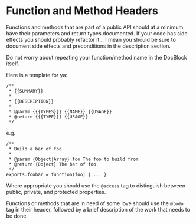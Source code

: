 # Function and Method Headers

Functions and methods that are part of a public API should at a minimum have
their parameters and return types documented. If your code has side effects you
should probably refactor it... I mean you should be sure to document side
effects and preconditions in the description section.

Do not worry about repeating your function/method name in the DocBlock itself.

Here is a template for ya:

```
/**
 * {{SUMMARY}}
 * 
 * {{DESCRIPTION}}
 * 
 * @param {{{TYPES}}} {{NAME}} {{USAGE}}
 * @return {{{TYPE}}} {{USAGE}}
 */
```

e.g.

```
/**
 * Build a bar of foo
 * 
 * @param {Object|Array} foo The foo to build from 
 * @return {Object} The bar of foo
 */
exports.foobar = function(foo) { ... }
```

Where appropriate you should use the `@access` tag to distinguish between
public, private, and protected properties.

Functions or methods that are in need of some love should use the `@todo` tag in
their header, followed by a brief description of the work that needs to be done.
